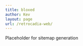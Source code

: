 ```yaml
---
title: bloxed
author: Kev
layout: page
url: /retrocadia-web/
---
```

Placeholder for sitemap generation